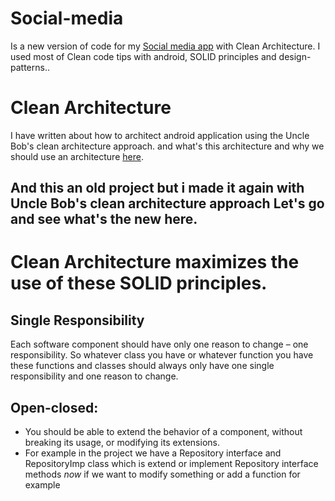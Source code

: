 # Social-media
Is a new version of code for my [Social media app](https://github.com/kareemAboelatta/social-media-app) with Clean Architecture. 
I used most of Clean code tips with android, SOLID principles and design-patterns..

# Clean Architecture 
I have written about how to architect android application using the Uncle Bob's clean architecture approach. and what's this architecture and why we should use an architecture [here](https://github.com/kareemAboelatta/Clean-architecture).
## And this an old project but i made it again with Uncle Bob's clean architecture approach Let's go and see what's the new here.

# Clean Architecture maximizes the use of these SOLID principles.
## Single Responsibility
Each software component should have only one reason to change – one responsibility.
So whatever class you have or whatever function you have these functions and classes should always only have one single responsibility and one reason to change.

## Open-closed:
- You should be able to extend the behavior of a component, without breaking its usage, or modifying its extensions.
- For example in the project we have a Repository interface and RepositoryImp class which is extend or implement Repository       interface methods *now* if we want to modify something or add a function for example 

